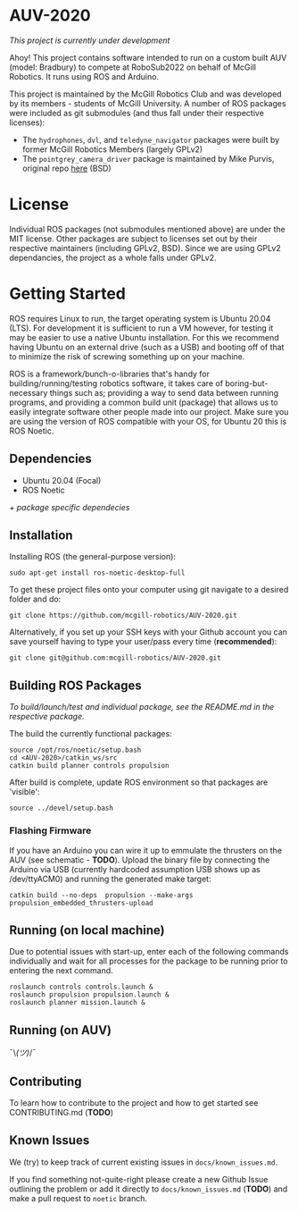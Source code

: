 # AUV-2020

*This project is currently under development*

Ahoy! This project contains software intended to run on a custom built AUV (model: Bradbury) to compete at RoboSub2022 on behalf of McGill Robotics. It runs using ROS and Arduino.

This project is maintained by the McGill Robotics Club and was developed by its members - students of McGill University. 
A number of ROS packages were included as git submodules (and thus fall under their respective licenses): 
- The `hydrophones`, `dvl`, and `teledyne_navigator` packages were built by former McGill Robotics Members (largely GPLv2)
- The `pointgrey_camera_driver` package is maintained by Mike Purvis, original repo [here](https://github.com/ros-drivers/pointgrey_camera_driver) (BSD)


# License

Individual ROS packages (not submodules mentioned above) are under the MIT license. Other packages are subject to licenses set 
out by their respective maintainers (including GPLv2, BSD). Since we are using GPLv2 dependancies, the project as a whole falls 
under GPLv2.


# Getting Started

ROS requires Linux to run, the target operating system is Ubuntu 20.04 (LTS). For development it is sufficient to run a VM however, 
for testing it may be easier to use a native Ubuntu installation. For this we recommend having Ubuntu on an external drive (such as a USB) 
and booting off of that to minimize the risk of screwing something up on your machine. 

ROS is a framework/bunch-o-libraries that's handy for building/running/testing robotics software, it takes care of boring-but-necessary 
things such as; providing a way to send data between running programs, and providing a common build unit (package) that allows us to 
easily integrate software other people made into our project. Make sure you are using the version of ROS compatible with your OS, for 
Ubuntu 20 this is ROS Noetic.


## Dependencies

- Ubuntu 20.04 (Focal)
- ROS Noetic

*+ package specific dependecies*


## Installation 

Installing ROS (the general-purpose version):

    sudo apt-get install ros-noetic-desktop-full

To get these project files onto your computer using git navigate to a desired folder and do:

    git clone https://github.com/mcgill-robotics/AUV-2020.git
  
Alternatively, if you set up your SSH keys with your Github account you can save yourself having to type your user/pass every 
time (**recommended**):

    git clone git@github.com:mcgill-robotics/AUV-2020.git


## Building ROS Packages

*To build/launch/test and individual package, see the README.md in the respective package.*

The build the currently functional packages:

	source /opt/ros/noetic/setup.bash
	cd <AUV-2020>/catkin_ws/src
	catkin build planner controls propulsion

After build is complete, update ROS environment so that packages are 'visible':

	source ../devel/setup.bash
  
### Flashing Firmware

If you have an Arduino you can wire it up to emmulate the thrusters on the AUV (see schematic - **TODO**). Upload the 
binary file by connecting the Arduino via USB (currently hardcoded assumption USB shows up as /dev/ttyACM0) and running 
the generated make target:

    catkin build --no-deps  propulsion --make-args propulsion_embedded_thrusters-upload


## Running (on local machine)

Due to potential issues with start-up, enter each of the following commands  individually and wait for all processes for 
the package to be running prior to entering the next command.

    roslaunch controls controls.launch & 
    roslaunch propulsion propulsion.launch & 
    roslaunch planner mission.launch &


## Running (on AUV)
 
¯\\_(ツ)_/¯


## Contributing

To learn how to contribute to the project and how to get started see CONTRIBUTING.md (**TODO**)


## Known Issues

We (try) to keep track of current existing issues in `docs/known_issues.md`.

If you find something not-quite-right please create a new Github Issue outlining the problem or 
add it directly to `docs/known_issues.md` (**TODO**) and make a pull request to `noetic` branch.
